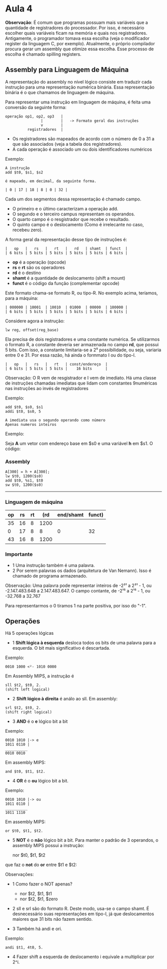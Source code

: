 # Aula 4

**Observação**: É comum que programas possuam mais variáveis que a quantidade de registradores do processador. Por isso, é necessário escolher quais variáveis ficam na memória e quais nos registradores. Antigamente, o programador tomava essa escolha (veja o modificador register da linguagem C, por exemplo). Atualmente, o próprio compilador procura gerar um assembly que otimize essa escolha. Esse processo de escolha é chamado spilling registers.

## Assembly para Linguagem de Máquina
    
A representação do assembly no nível lógico consiste em traduzir cada instrução para uma representação numérica binária. Essa representação binária é o que chamamos de linguagem de máquina.

Para representar uma instrução em linguagem de máquina, é feita uma conversão da seguinte forma:

    operação op1, op2, op3   |   
                    |        |   -> Formato geral das instruções
                    v        |
              registradores  |


- Os registradores são mapeados de acordo com o número de 0 a 31 a que são associados (veja a tabela dos registradores).
- A cada operação é associado um ou dois identificadores numéricos

Exemplo: 

    A instrução
    add $t0, $s1, $s2

    é mapeado, em decimal, da seguinte forma.

    | 0 | 17 | 18 | 8 | 0 | 32 |

Cada um dos segmentos dessa representação é chamado campo.

- O primeiro e o último caracterizam a operação add.
- O segundo e o terceiro campus representam os operandos.
- O quarto campo é o resgistrador que recebe o resultado.
- O quinto campo é o deslocamento (Como é irrelecante no caso, recebeu zero).

A forma geral da representação desse tipo de instruções é:

    |   op   |   rs   |   rt   |   rd   | shamt  | funct  |
    | 6 bits | 5 bits | 5 bits | 5 bits | 5 bits | 6 bits |

- **op** é a operação (opcode)
- **rs** e **rt** são os operadores
- **rd** é o destino
- **shamt** é a quantidade de deslocamento (shift a mount)
- **funct** é o código da função (complementar opcode)

Este formato chama-se formato R, ou tipo-R. No exemplo acima, teríamos, para a máquina:


    | 000000 | 10001  | 10010  | 01000  | 00000  | 100000 |
    | 6 bits | 5 bits | 5 bits | 5 bits | 5 bits | 6 bits |

Considere agora a instrução:

    lw reg, offset(reg_base)

Ela precisa de dois registradores e uma constante numérica. Se utilizarmos o formato R, a constante deveria ser armazenada no campo **rd**, que possui 5 bits. Com isso, a constante limitaria-se a 2⁵ possibilidade, ou seja, variaria entre 0 e 31. Por essa razão, há ainda o formmato I ou do tipo-I.

    |   op   |   rs   |   rt   | const/endereço  |
    | 6 bits | 5 bits | 5 bits |    16 bits      |

Observação: O R vem de resgistrador e I vem de imediato. Há uma classe de instruções chamadas imediatas que lidam com constantes 9numéricas nas instruções ao invés de registradores

Exemplo: 

    add $t0, $s0, $s1
    addi $t0, $s0, 5

    A imediata usa o segundo operando como número
    Apenas numeros inteiros

Exemplo:

Seja **A** um vetor com endereço base em $s0 e uma variável **h** em $s1. O código:

### Assembly

    A[300] = h + A[300];
    lw $t0, 1200($s0)
    add $t0, %s1, $t0
    sw $t0, 1200($s0)

---

### Linguagem de máquina

|   op   |   rs   |   rt   |  (rd   | end/shamt  | funct) |
|--------|--------|--------|--------|------------|--------|
| 35     | 16     | 8      |            1200              |
| 0      | 17     | 8      | 8      | 0          | 32     |
| 43     | 16     | 8      |            1200              |

### Importante

- 1 Uma instrução também é uma palavra.
- 2 Por serem palavras os dados (arquitetura de Van Nemann). Isso é chamado de programa armazenado.

Observação: Uma palavra pode representar inteiros de -2³¹ a 2³¹ - 1, ou -2.147.483.648 a 2.147.483.647.
O campo contante, de -2¹⁵ a 2¹⁵ - 1, ou -32.768 a 32.767

Para representarmos o 0 tiramos 1 na parte positiva, por isso do "-1".

## Operações

Há 5 operações lógicas
- 1 **Shift lógica à esquerda** desloca todos os bits de uma palavra para a esquerda. O bit mais significativo é descartada.

Exemplo:

    0010 1000 <²- 1010 0000

Em Assembly MIPS, a instrução é 

    sll $t2, $t0, 2.
    (shift left logical)

- 2 **Shift lógico à direita** é análo ao sll. Em assembly:

```
srl $t2, $t0, 2.
(shift right logical)
```

- 3 **AND** é o **e** lógico bit a bit

Exemplo:

    0010 1010 |-> e
    1011 0110 |
    __________
    0010 0010

Em assembly MIPS:

    and $t0, $t1, $t2.

- 4 **OR** é o **ou** lógico bit a bit.

Exemplo:

    0010 1010 |-> ou
    1011 0110 |
    __________
    1011 1110

Em assembly MIPS:

    or $t0, $t1, $t2.

- 5 **NOT** é o **não** lógico bit a bit. Para manter o padrão de 3 operandos, o assembly MIPS possui a instrução:

    nor $t0, $t1, $t2

que faz o **not** do **or** entre $t1 e $t2:

Observações:

- 1 Como fazer o NOT apenas?
    - nor $t2, $t1, $t1
    - nor $t2, $t1, $zero

- 2 sll e srl são do formato R. Deste modo, usa-se o campo shamt. É desnecessário suas representações em tipo-I, já que deslocamentos maiores que 31 bits não fazem sentido.

- 3 Também há andi e ori.

Exemplo:

    andi $t1, 4t0, 5.

- 4 Fazer shift a esquerda de deslocamento i equivale a multiplicar por 2^i.